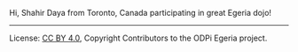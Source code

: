 Hi, Shahir Daya from Toronto, Canada participating in great Egeria dojo!

 <!-- SPDX-License-Identifier: CC-BY-4.0 -->
 <!-- Copyright Contributors to the ODPi Egeria project 2020. -->

 ----
 License: [CC BY 4.0](https://creativecommons.org/licenses/by/4.0/),
 Copyright Contributors to the ODPi Egeria project.